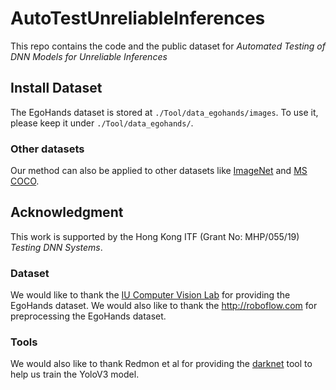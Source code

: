 # AutoTestUnreliableInferences

This repo contains the code and the public dataset for *Automated Testing of DNN Models for Unreliable Inferences*

## Install Dataset
The EgoHands dataset is stored at `./Tool/data_egohands/images`. To use it, please keep it under `./Tool/data_egohands/`.

### Other datasets
Our method can also be applied to other datasets like [ImageNet](https://image-net.org) and [MS COCO](https://cocodataset.org/#home).

## Acknowledgment
This work is supported by the Hong Kong ITF (Grant No: MHP/055/19) *Testing DNN Systems*.

### Dataset
We would like to thank the [IU Computer Vision Lab](http://vision.soic.indiana.edu/projects/egohands/) for providing the EgoHands dataset.
We would also like to thank the http://roboflow.com for preprocessing the EgoHands dataset.


### Tools
We would also like to thank Redmon et al for providing the [darknet](https://pjreddie.com/darknet/) tool to help us train the YoloV3 model.


